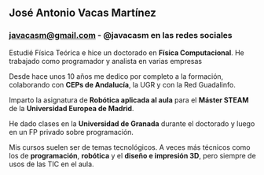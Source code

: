 ## José Antonio Vacas Martínez  

### javacasm@gmail.com  - @javacasm en las redes sociales

Estudié Física Teórica e hice un  doctorado en **Física Computacional**. He trabajado como programador y analista en varias empresas

Desde hace unos 10 años me dedico por completo a la formación, colaborando con **CEPs de Andalucía**, la UGR y con la Red Guadalinfo.

Imparto la asignatura de **Robótica aplicada al aula** para el **Máster STEAM** de la **Universidad Europea de Madrid**. 

He dado clases en la **Universidad de Granada** durante el doctorado y luego en un FP privado sobre programación. 

Mis cursos suelen ser de temas tecnológicos. A veces más técnicos como los de **programación**, **robótica** y el **diseño e impresión 3D**,  pero siempre de usos de las TIC en el aula.